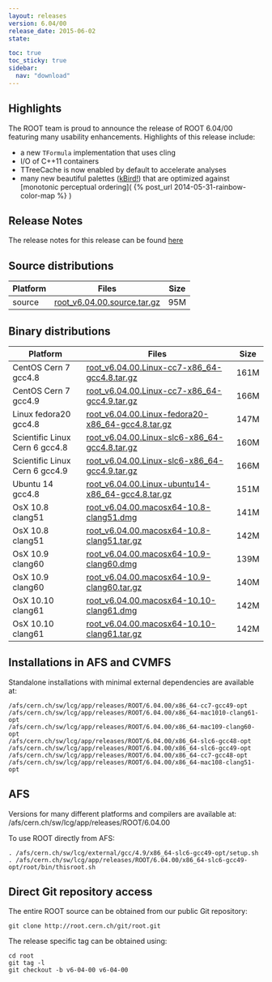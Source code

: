 ```yaml
---
layout: releases
version: 6.04/00
release_date: 2015-06-02
state:

toc: true
toc_sticky: true
sidebar:
  nav: "download"
---
```


## Highlights
The ROOT team is proud to announce the release of ROOT 6.04/00 featuring many usability enhancements. Highlights of this release include:

*   a new `TFormula` implementation that uses cling
*   I/O of C++11 containers
*   TTreeCache is now enabled by default to accelerate analyses
*   many new beautiful palettes ([kBird!](https://root.cern/doc/master/classTColor.html#C06)) that are optimized against
[monotonic perceptual ordering]( {% post_url 2014-05-31-rainbow-color-map %} )

## Release Notes
The release notes for this release can be found [here](https://root.cern.ch/root/html604/notes/release-notes.html)

## Source distributions

| Platform       | Files | Size |
|-----------|-------|-----|
| source | [root_v6.04.00.source.tar.gz](https://root.cern.ch/download/root_v6.04.00.source.tar.gz) |  95M |


## Binary distributions

| Platform       | Files | Size |
|-----------|-------|-----|
| CentOS Cern 7 gcc4.8 | [root_v6.04.00.Linux-cc7-x86_64-gcc4.8.tar.gz](https://root.cern.ch/download/root_v6.04.00.Linux-cc7-x86_64-gcc4.8.tar.gz) | 161M |
| CentOS Cern 7 gcc4.9 | [root_v6.04.00.Linux-cc7-x86_64-gcc4.9.tar.gz](https://root.cern.ch/download/root_v6.04.00.Linux-cc7-x86_64-gcc4.9.tar.gz) | 166M |
| Linux fedora20 gcc4.8 | [root_v6.04.00.Linux-fedora20-x86_64-gcc4.8.tar.gz](https://root.cern.ch/download/root_v6.04.00.Linux-fedora20-x86_64-gcc4.8.tar.gz) | 147M |
| Scientific Linux Cern 6 gcc4.8 | [root_v6.04.00.Linux-slc6-x86_64-gcc4.8.tar.gz](https://root.cern.ch/download/root_v6.04.00.Linux-slc6-x86_64-gcc4.8.tar.gz) | 160M |
| Scientific Linux Cern 6 gcc4.9 | [root_v6.04.00.Linux-slc6-x86_64-gcc4.9.tar.gz](https://root.cern.ch/download/root_v6.04.00.Linux-slc6-x86_64-gcc4.9.tar.gz) | 166M |
| Ubuntu 14 gcc4.8 | [root_v6.04.00.Linux-ubuntu14-x86_64-gcc4.8.tar.gz](https://root.cern.ch/download/root_v6.04.00.Linux-ubuntu14-x86_64-gcc4.8.tar.gz) | 151M |
| OsX 10.8 clang51 | [root_v6.04.00.macosx64-10.8-clang51.dmg](https://root.cern.ch/download/root_v6.04.00.macosx64-10.8-clang51.dmg) | 141M |
| OsX 10.8 clang51 | [root_v6.04.00.macosx64-10.8-clang51.tar.gz](https://root.cern.ch/download/root_v6.04.00.macosx64-10.8-clang51.tar.gz) | 142M |
| OsX 10.9 clang60 | [root_v6.04.00.macosx64-10.9-clang60.dmg](https://root.cern.ch/download/root_v6.04.00.macosx64-10.9-clang60.dmg) | 139M |
| OsX 10.9 clang60 | [root_v6.04.00.macosx64-10.9-clang60.tar.gz](https://root.cern.ch/download/root_v6.04.00.macosx64-10.9-clang60.tar.gz) | 140M |
| OsX 10.10 clang61 | [root_v6.04.00.macosx64-10.10-clang61.dmg](https://root.cern.ch/download/root_v6.04.00.macosx64-10.10-clang61.dmg) | 142M |
| OsX 10.10 clang61 | [root_v6.04.00.macosx64-10.10-clang61.tar.gz](https://root.cern.ch/download/root_v6.04.00.macosx64-10.10-clang61.tar.gz) | 142M |



## Installations in AFS and CVMFS
Standalone installations with minimal external dependencies are available at:
~~~
/afs/cern.ch/sw/lcg/app/releases/ROOT/6.04.00/x86_64-cc7-gcc49-opt
/afs/cern.ch/sw/lcg/app/releases/ROOT/6.04.00/x86_64-mac1010-clang61-opt
/afs/cern.ch/sw/lcg/app/releases/ROOT/6.04.00/x86_64-mac109-clang60-opt
/afs/cern.ch/sw/lcg/app/releases/ROOT/6.04.00/x86_64-slc6-gcc48-opt
/afs/cern.ch/sw/lcg/app/releases/ROOT/6.04.00/x86_64-slc6-gcc49-opt
/afs/cern.ch/sw/lcg/app/releases/ROOT/6.04.00/x86_64-cc7-gcc48-opt
/afs/cern.ch/sw/lcg/app/releases/ROOT/6.04.00/x86_64-mac108-clang51-opt
~~~

## AFS
Versions for many different platforms and compilers are available at:
/afs/cern.ch/sw/lcg/app/releases/ROOT/6.04.00

To use ROOT directly from AFS:
~~~
. /afs/cern.ch/sw/lcg/external/gcc/4.9/x86_64-slc6-gcc49-opt/setup.sh
. /afs/cern.ch/sw/lcg/app/releases/ROOT/6.04.00/x86_64-slc6-gcc49-opt/root/bin/thisroot.sh
~~~

## Direct Git repository access
The entire ROOT source can be obtained from our public Git repository:

~~~
git clone http://root.cern.ch/git/root.git
~~~
The release specific tag can be obtained using:
~~~
cd root
git tag -l
git checkout -b v6-04-00 v6-04-00
~~~
